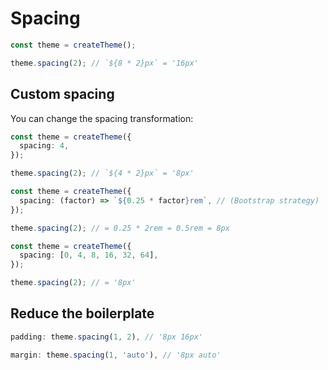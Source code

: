# Spacing

```ts
const theme = createTheme();

theme.spacing(2); // `${8 * 2}px` = '16px'
```

## Custom spacing

You can change the spacing transformation:

```ts
const theme = createTheme({
  spacing: 4,
});

theme.spacing(2); // `${4 * 2}px` = '8px'
```

```ts
const theme = createTheme({
  spacing: (factor) => `${0.25 * factor}rem`, // (Bootstrap strategy)
});

theme.spacing(2); // = 0.25 * 2rem = 0.5rem = 8px
```

```ts
const theme = createTheme({
  spacing: [0, 4, 8, 16, 32, 64],
});

theme.spacing(2); // = '8px'
```


## Reduce the boilerplate

```ts
padding: theme.spacing(1, 2), // '8px 16px'
```

```ts
margin: theme.spacing(1, 'auto'), // '8px auto'
```